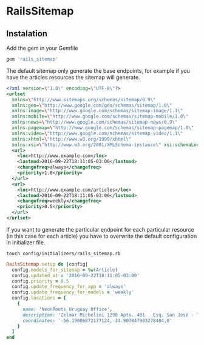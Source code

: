# RailsSitemap

## Instalation

Add the gem in your Gemfile

```ruby
gem 'rails_sitemap'
```

The default sitemap only generate the base endpoints, for example if you have the articles resources the sitemap will generate.

```xml
<?xml version=\"1.0\" encoding=\"UTF-8\"?>
<urlset
  xmlns=\"http://www.sitemaps.org/schemas/sitemap/0.9\"
  xmlns:geo=\"http://www.google.com/geo/schemas/sitemap/1.0\"
  xmlns:image=\"http://www.google.com/schemas/sitemap-image/1.1\"
  xmlns:mobile=\"http://www.google.com/schemas/sitemap-mobile/1.0\"
  xmlns:news=\"http://www.google.com/schemas/sitemap-news/0.9\"
  xmlns:pagemap=\"http://www.google.com/schemas/sitemap-pagemap/1.0\"
  xmlns:video=\"http://www.google.com/schemas/sitemap-video/1.1\"
  xmlns:xhtml=\"http://www.w3.org/1999/xhtml\"
  xmlns:xsi=\"http://www.w3.org/2001/XMLSchema-instance\" xsi:schemaLocation=\"http://www.sitemaps.org/schemas/sitemap/0.9 http://www.sitemaps.org/schemas/sitemap/0.9/sitemap.xsd\">  
  <url>
    <loc>http://www.example.com</loc>
    <lastmod>2016-09-22T18:11:05-03:00</lastmod>
    <changefreq>always</changefreq>
    <priority>1.0</priority>
  </url>
  <url>
    <loc>http://www.example.com/articles</loc>
    <lastmod>2016-09-22T18:11:05-03:00</lastmod>
    <changefreq>weekly</changefreq>
    <priority>0.5</priority>
  </url>
</urlset>
```

If you want to generate the particular endpoint for each particular resource (in this case for each article) you have to overwrite the default configuration in initializer file.

```console
touch config/initializers/rails_sitemap.rb
```

```ruby
RailsSitemap.setup do |config|
  config.models_for_sitemap = %w(Article)
  config.updated_at = '2016-09-22T18:11:05-03:00'
  config.priority = 0.5
  config.update_frequency_for_app = 'always'
  config.update_frequency_for_models = 'weekly'
  config.locations = [
    {
      name: 'NeonRoots Uruguay Office',
      description: 'Zelmar Michelini 1290 Apto. 401   Esq. San José - Tel.  2909 0655',
      coordinates: '-56.19006872177124,-34.907047903278404,0'
    }
  ]
end
```
